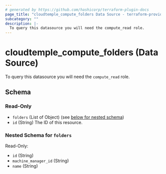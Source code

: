 ```yaml
---
# generated by https://github.com/hashicorp/terraform-plugin-docs
page_title: "cloudtemple_compute_folders Data Source - terraform-provider-cloudtemple"
subcategory: ""
description: |-
  To query this datasource you will need the compute_read role.
---
```


# cloudtemple_compute_folders (Data Source)

To query this datasource you will need the `compute_read` role.



<!-- schema generated by tfplugindocs -->
## Schema

### Read-Only

- `folders` (List of Object) (see [below for nested schema](#nestedatt--folders))
- `id` (String) The ID of this resource.

<a id="nestedatt--folders"></a>
### Nested Schema for `folders`

Read-Only:

- `id` (String)
- `machine_manager_id` (String)
- `name` (String)


